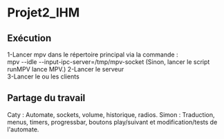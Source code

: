 # Projet2_IHM  

## Exécution  


1-Lancer mpv dans le répertoire principal via la commande :  
mpv --idle --input-ipc-server=/tmp/mpv-socket
(Sinon, lancer le script runMPV lance MPV.)
2-Lancer le serveur  
3-Lancer le ou les clients

## Partage du travail

Caty : Automate, sockets, volume, historique, radios.
Simon : Traduction, menus, timers, progressbar, boutons play/suivant et modification/tests de l'automate.
